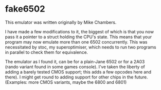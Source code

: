 # fake6502

This emulator was written originally by Mike Chambers.

I have made a few modifications to it, the biggest of which is that you now
pass it a pointer to a struct holding the CPU's state. This means that your
program may now emulate more than one 6502 concurrently. This was necessitated
by stoc, my superoptimiser, which needs to run two programs in parallel to
check them for equivalence.

The emulator as I found it, can be for a plain-Jane 6502 or for a 2A03 (rando
variant found in some games console). I've taken the liberty of adding a barely
tested CMOS support; this adds a few opcodes here and there). I might get round
to adding support for other chips in the future. (Examples: more CMOS variants,
maybe the 6800 and 6801)
